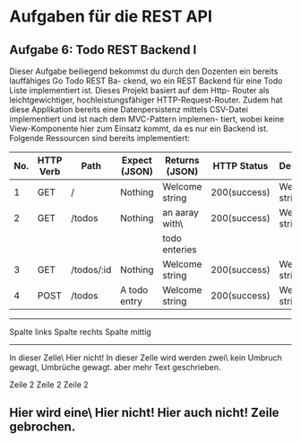 # Aufgaben für die REST API 

## Aufgabe 6: Todo REST Backend I
Dieser Aufgabe beiliegend bekommst du durch den Dozenten ein bereits lauffähiges Go Todo REST Ba-
ckend, wo ein REST Backend für eine Todo Liste implementiert ist. Dieses Projekt basiert auf dem Http-
Router als leichtgewichtiger, hochleistungsfähiger HTTP-Request-Router. Zudem hat diese Applikation
bereits eine Datenpersistenz mittels CSV-Datei implementiert und ist nach dem MVC-Pattern implemen-
tiert, wobei keine View-Komponente hier zum Einsatz kommt, da es nur ein Backend ist.
Folgende Ressourcen sind bereits implementiert:

| No. | HTTP Verb | Path      | Expect (JSON) | Returns (JSON) | HTTP Status | Description  |
|-----|-----------|-----------|---------------|----------------|-------------|--------------|
|1    |GET        |/          |Nothing        |Welcome string  |200(success) |Welcome string|
|2    |GET        |/todos     |Nothing        |an aaray with\  |200(success) |Welcome string|
|     |           |           |               |todo enteries   |             |              |
|3    |GET        |/todos/:id |Nothing        |Welcome string  |200(success) |Welcome string|
|4    |POST       |/todos     |A todo entry   |Welcome string  |200(success) |Welcome string|

--------------------------------------------------------
Spalte links       Spalte rechts   Spalte mittig
---------------- ---------------- ----------------------
In dieser Zelle\   Hier nicht!     In dieser Zelle wird 
werden zwei\                       kein Umbruch gewagt, 
Umbrüche gewagt.                   aber mehr Text 
                                   geschrieben.      

Zeile 2          Zeile 2          Zeile 2

Hier wird eine\    Hier  nicht!    Hier auch nicht!
Zeile gebrochen.
--------------------------------------------------------